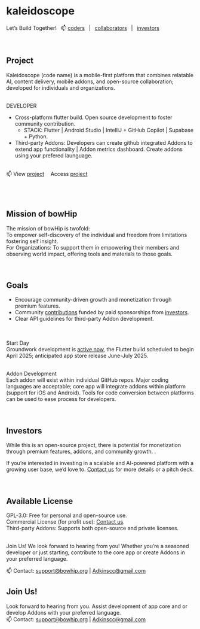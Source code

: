 # kaleidoscope 
Let’s Build Together!  📫 <a href="mailto:support@bowhip.org">coders</a>  |   <a href="mailto:support@bowhip.org">collaborators</a>  |  <a href="mailto:support@bowhip.org">investors</a> 
<!--Join our community <a href="mailto:support@bowhip.org">coders</a> |  <a href="mailto:support@bowhip.org">collaborators</a> |  <a href="mailto:support@bowhip.org">investors</a-->


<br>

## Project
Kaleidoscope (code name) is a mobile-first platform that combines relatable AI, content delivery, mobile addons, and open-source collaboration; developed for individuals and organizations. 
<br><br>

DEVELOPER
 - Cross-platform flutter build. Open source development to foster community contribution.
      - STACK: Flutter | Android Studio | IntelliJ + GitHub Copilot | Supabase + Python.
 - Third-party Addons: Developers can create github integrated Addons to extend app functionality | Addon metrics dashboard. Create addons using your prefered launguage.
   <br><br>

📫 View <a href="mailto: support@bowhip.org">project</a>     Access <a href="mailto: support@bowhip.org">project</a><br><br><br><br>
<!--- Supabase & Python backend. Real-time data syncing, analytics.-->

## Mission of bowHip<br>
The mission of bowHip is twofold:<br>
To empower self-discovery of the individual and freedom from limitations fostering self insight.<br>
For Organizations: To support them in empowering their members and observing world impact, offering tools and materials to those goals.
<br><br><br>

## Goals<br>
 - Encourage community-driven growth and monetization through premium features.<br>
 - Community <a href="mailto:support@bowhip.org">contributions</a> funded by paid sponsorships from <a href="mailto:support@bowhip.org">investors</a>.<br>
 - Clear API guidelines for third-party Addon development.<br>
<br><br>


Start Day<br>
Groundwork development is <a href="mailto:support@bowhip.org">active now</a>, the Flutter build scheduled to begin April 2025; anticipated app store release June-July 2025.
<br><br>



Addon Development<br>
Each addon will exist within individual GitHub repos. Major coding languages are acceptable; core app will integrate addons within platform (support for iOS and Android). Tools for code conversion between platforms can be used to ease process for developers.
<br><br><br>


## Investors<br>
While this is an open-source project, there is potential for monetization through premium features, addons, and community growth.  .

If you’re interested in investing in a scalable and AI-powered platform with a growing user base, we’d love to. <a href="mailto: support@bowhip.org">Contact us</a> for more details or a pitch deck.
<br><br><br>


## Available License<br>
GPL-3.0: Free for personal and open-source use.<br>
Commercial License (for profit use): <a href="mailto:support@bowhip.org">Contact us</a>.<br>
Third-party Addons: Supports both open-source and private licenses.<br><br>

Join Us!
We look forward to hearing from you! Whether you’re a seasoned developer or just starting, contribute to the core app or create Addons in your preferred language.

📫 Contact: support@bowhip.org | Adkinscc@gmail.com


## Join Us!<br>
Look forward to hearing from you. Assist development of app core and or develop Addons with your preferred language.<br>
📫 Contact: support@bowhip.org | Adkinscc@gmail.com<br>


